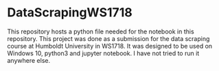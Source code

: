 # DataScrapingWS1718

This repository hosts a python file needed for the notebook in this repository.
This project was done as a submission for the data scraping course at Humboldt University in WS1718.
It was designed to be used on Windows 10, python3 and jupyter notebook. I have not tried to run it anywhere else.
